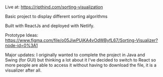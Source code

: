 Live at: https://ripthind.com/sorting-visualization

Basic project to display different sorting algorithms

Built with ReactJs and deployed with Netlify.

Prototype Ideas: https://www.figma.com/file/o05JiwPUjKA4vOdWByfL67/Sorting-Visualizer?node-id=0%3A1

Major updates: I originally wanted to complete the project in Java and Swing (for GUI) but thinking a lot about it I've decided to switch to React so more people are able to access it without having to download the file, it is a visualizer after all.